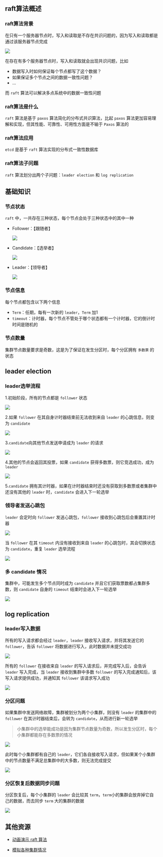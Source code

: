 ## raft算法概述

### raft算法背景

在只有一个服务器节点时，写入和读取是不存在共识问题的，因为写入和读取都是通过该服务器节点完成

![](./images/1.gif)

在存在有多个服务器节点时，写入和读取就会出现共识问题，比如

* 数据写入时如何保证每个节点都写了这个数据？
* 如果保证多个节点之间的数据一致性问题？
* ...

而 `raft` 算法可以解决多点系统中的数据一致性问题

### raft算法是什么

`raft` 算法是基于 `paxos` 算法简化的分布式共识算法，比起 `paxos` 算法更加容易理解和实现，但其性能、可靠性、可用性方面是不输于 `Paxos` 算法的

### raft算法应用

`etcd` 是基于 `raft` 算法实现的分布式一致性数据库

### raft算法子问题

`raft` 算法划分出两个子问题：`leader election` 和 `log replication`



## 基础知识

### 节点状态

`raft` 中，一共存在三种状态，每个节点会处于三种状态中的其中一种

* Follower：【跟随者】

  ![](./images/image-20200321000854692.png)

* Candidate：【选举者】

  ![](./images/image-20200321000938705.png)

* Leader：【领导者】

  ![](./images/image-20200321001023381.png)

### 节点信息

每个节点都包含以下两个信息

* `Term`：任期，每有一次新的 `leader`，`Term` 加1
* `timeout`：计时器，每个节点不管处于哪个状态都有一个计时器，它的倒计时时间是随机的



### 节点数量

集群节点数量要求是奇数，这是为了保证在发生分区时，每个分区拥有 `多数票` 的状态



## leader election

### leader选举流程

1.初始阶段，所有的节点都是 `follower` 状态

![](./images/image-20200321001145211.png)

2.如果 `follower` 在其自身计时器结束前无法收到来自 `leader` 的心跳信息，则变为 `candidate`

![](./images/7.gif)

3.`candidate`向其他节点发送申请成为 `leader` 的请求

![](./images/2.gif)

4.其他的节点会返回其投票，如果 `candidate` 获得多数票，则它竞选成功，成为 `leader`

![](./images/3.gif)

5.`candidate` 拥有其计时器，如果在计时器结束时还没有获取到多数票或者集群中还没有其他的 `leader` 时，`candidate` 会进入下一轮选举



### 领导者发送心跳包

`leader` 会定时向 `follower` 发送心跳包，`follower` 接收到心跳包后会重置其计时器

![](./images/6.gif)

当 `follower` 在其 `timeout` 内没有接收到来自 `leader` 的心跳包时，其会切换状态为 `candidate`，重复 `leader` 选举流程

![](./images/8.gif)



### 多 candidate 情况

集群中，可能发生多个节点同时成为 `candidate` 并且它们获取票数都占集群多数，则 `candidate` 自身的 `timeout` 结束时会进入下一轮选举

![](./images/9.gif)



## log replication

### leader写入数据

所有的写入请求都会经过 `leader`，`leader` 接收写入请求，并将其发送它的 `follower`，告诉 `follower` 将数据进行写入，此时数据并未提交成功

![](./images/4.gif)

所有的 `follower` 在接收来自 `leader` 的写入请求后，并完成写入后，会告诉 `leader` 写入完成，当 `leader` 接收到集群中多数 `follower` 的写入完成通知后，该写入请求提供成功，并通知其 `follower` 该请求写入成功

![](./images/5.gif)



### 分区问题

如果集群中发送网络故障，集群被划分为两个小集群，则没有 `leader` 的集群中的 `follower` 在其计时器结束后，会转为 `candidate`，从而进行新一轮选举

> 小集群中的选举能成功是因为集群节点数量为奇数，所以发生分区时，每个小集群都能存在多数票的情况

![](./images/10.gif)

此时每个小集群都有自己的 `leader`，它们各自接收写入请求，但如果某个小集群中的节点数量不满足总集群中的大多数，则无法完成提交

![](./images/image-20200321012640668.png)

### 分区恢复后数据同步问题

分区恢复后，每个小集群的 `leader` 会比较其 `term`，`term`小的集群会放弃掉它自己的数据，而去同步 `term` 大的集群的数据

![](./images/11.gif)



## 其他资源

* [动画演示 raft 算法](http://thesecretlivesofdata.com/raft)

* [模拟各种集群情况](https://raft.github.io/)